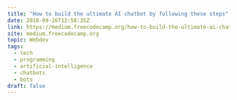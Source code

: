 ```yaml
---
title: "How to build the ultimate AI chatbot by following these steps"
date: 2018-09-26T12:58:35Z
link: https://medium.freecodecamp.org/how-to-build-the-ultimate-ai-chatbot-by-following-these-steps-e0abe77a2b20?source=rss----336d898217ee---4
site: medium.freecodecamp.org
topic: Webdev
tags:
  - tech
  - programming
  - artificial-intelligence
  - chatbots
  - bots
draft: false
---
```

